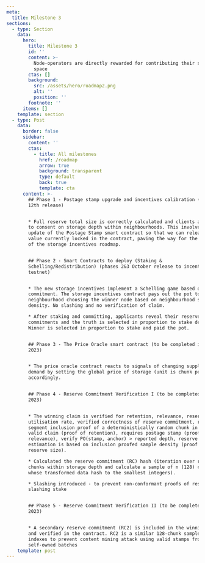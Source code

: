 ```yaml
---
meta:
  title: Milestone 3
sections:
  - type: Section
    data:
      hero:
        title: Milestone 3
        id: ''
        content: >-
          Node-operators are directly rewarded for contributing their storage
          space
        ctas: []
        background:
          src: /assets/hero/roadmap2.png
          alt: ''
          position: ''
        footnote: ''
      items: []
    template: section
  - type: Post
    data:
      border: false
      sidebar:
        content: ''
        ctas:
          - title: All milestones
            href: /roadmap
            arrow: true
            background: transparent
            type: default
            back: true
            template: cta
      content: >-
        ## Phase 1 - Postage stamp upgrade and incentives calibration (September
        12th release)


        * Full reserve total size is correctly calculated and clients are able
        to consent on storage depth within neighbourhoods. This involves the
        update of the Postage Stamp smart contract so that we can release the
        value currently locked in the contract, paving the way for the rollout
        of the storage incentives roadmap.


        ## Phase 2 - Smart Contracts to deploy (Staking &
        Schelling/Redistribution) (phases 2&3 October release to incentivised
        testnet)


        * The new storage incentives implement a Schelling game based on reserve
        commitment. The storage incentives contract pays out the pot to a random
        neighbourhood choosing the winner node based on neighbourhood stake
        density. No slashing and no verification of claim.

        * After staking and committing, applicants reveal their reserve
        commitments and the truth is selected in proportion to stake density.
        Winner is selected in proportion to stake and paid the pot.


        ## Phase 3 - The Price Oracle smart contract (to be completed in Q3
        2023)


        * The price oracle contract reacts to signals of changing supply and
        demand by setting the global price of storage (unit is chunk per block)
        accordingly.


        ## Phase 4 - Reserve Commitment Verification I (to be completed in Q3
        2023)


        * The winning claim is verified for retention, relevance, reserve
        utilisation rate, verified correctness of reserve commitment, requiring
        segment inclusion proof of a deterministically random chunk in RC for
        valid claim (proof of retention), requires postage stamp (proof of
        relevance), verify PO(stamp, anchor) > reported depth, reserve size
        estimation is based on inclusion proofed sample density (proof of
        reserve size).

        * Calculated the reserve commitment (RC) hash (iteration over reserved
        chunks within storage depth and calculate a sample of n (128) chunks
        whose transformed data hash to the smallest integers).

        * Slashing introduced - to prevent non-conformant proofs of reserve by
        slashing stake


        ## Phase 5 - Reserve Commitment Verification II (to be completed in Q3
        2023)


        * A secondary reserve commitment (RC2) is included in the winning claim
        and verified in the contract. RC2 is a similar 128-chunk sample of batch
        indexes to prevent content mining attack using valid stamps from
        self-owned batches
    template: post
---
```



